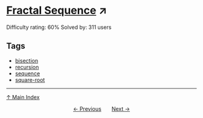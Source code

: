 # [Fractal Sequence](https://projecteuler.net/problem=535) ↗️

Difficulty rating: 60%
Solved by: 311 users
## Tags

- [bisection](../tags/bisection.md)
- [recursion](../tags/recursion.md)
- [sequence](../tags/sequence.md)
- [square-root](../tags/square-root.md)



---

[↑ Main Index](../README.md)


<div align=center><a href='534.md'>← Previous</a> &nbsp;&nbsp; &nbsp;&nbsp;  <a href='536.md'>Next →</a></div>
